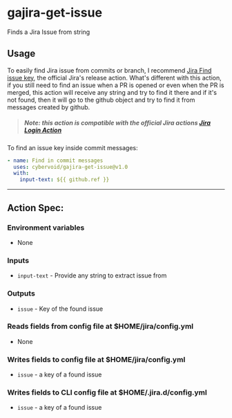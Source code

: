 # gajira-get-issue
Finds a Jira Issue from string

## Usage
To easily find Jira issue from commits or branch, I recommend [Jira Find issue key](https://github.com/marketplace/actions/jira-find-issue-key), the official Jira's release action. What's different with this action,
if you still need to find an issue when a PR is opened or even when the PR is merged, this action will receive any string and try to find it there and if it's not found, then it will go to the github object and try to find
it from messages created by github.

> ##### Note: this action is compatible with the official Jira actions [Jira Login Action](https://github.com/marketplace/actions/jira-login)

To find an issue key inside commit messages:
```yaml
- name: Find in commit messages
  uses: cybervoid/gajira-get-issue@v1.0
  with:
    input-text: ${{ github.ref }}
```

----
## Action Spec:

### Environment variables
- None

### Inputs
- `input-text` - Provide any string to extract issue from

### Outputs
- `issue` - Key of the found issue

### Reads fields from config file at $HOME/jira/config.yml
- None

### Writes fields to config file at $HOME/jira/config.yml
- `issue` - a key of a found issue

### Writes fields to CLI config file at $HOME/.jira.d/config.yml
- `issue` - a key of a found issue